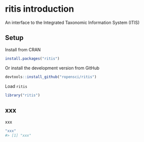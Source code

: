 <!--
%\VignetteEngine{knitr::knitr}
%\VignetteIndexEntry{ritis introduction}
%\VignetteEncoding{UTF-8}
-->



ritis introduction
==================

An interface to the Integrated Taxonomic Information System (ITIS)

## Setup

Install from CRAN


```r
install.packages("ritis")
```

Or install the development version from GitHub


```r
devtools::install_github("ropensci/ritis")
```

Load `ritis`


```r
library("ritis")
```

## xxx

xxx


```r
"xxx"
#> [1] "xxx"
```
